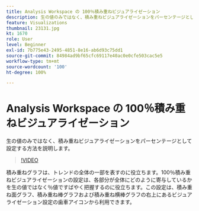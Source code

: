 ```yaml
---
title: Analysis Workspace の 100％積み重ねビジュアライゼーション
description: 生の値のみではなく、積み重ねビジュアライゼーションをパーセンテージとして設定する方法を説明します。
feature: Visualizations
thumbnail: 23131.jpg
kt: 1670
role: User
level: Beginner
exl-id: 7b775e43-2495-4851-8e16-ab6d93c75dd1
source-git-commit: 84984ad9bf65cfc69117e40ac0e0cfe503cac5e5
workflow-type: tm+mt
source-wordcount: '100'
ht-degree: 100%

---
```


# Analysis Workspace の 100％積み重ねビジュアライゼーション

生の値のみではなく、積み重ねビジュアライゼーションをパーセンテージとして設定する方法を説明します。

>[!VIDEO](https://video.tv.adobe.com/v/23131/?quality=12&learn=on)

積み重ねグラフは、トレンドの全体の一部を表すのに役立ちます。100％積み重ねビジュアライゼーションの設定は、各部分が全体にどのように寄与しているかを生の値ではなく％値ですばやく把握するのに役立ちます。この設定は、積み重ね面グラフ、積み重ね棒グラフおよび積み重ね横棒グラフの右上にあるビジュアライゼーション設定の歯車アイコンから利用できます。
